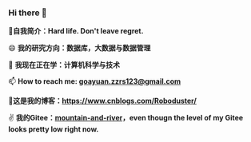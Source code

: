 ### Hi there 👋

**:raising_hand:自我简介：Hard life. Don't leave regret.**

😄 **我的研究方向：数据库，大数据与数据管理**

🌱 **我现在正在学：计算机科学与技术**

📫 **How to reach me: goayuan.zzrs123@gmail.com**

🤭**这是我的博客：https://www.cnblogs.com/Roboduster/**

✌ **我的Gitee：[mountain-and-river](https://gitee.com/mountain-and-river)，even thougn the level of my Gitee looks pretty low right now.**


<!--
**zzrs123/zzrs123** is a ✨ _special_ ✨ repository because its `README.md` (this file) appears on your GitHub profile.

Here are some ideas to get you started:

- 🔭 我目前正在做...ROS机械臂与SLAM建图的相关研究
- 🌱 我现在正在学...计算机科学
- 👯 我正在寻找合作...机器人的协同控制与规划
- 🤔 I’m looking for help with ...
- 💬 Ask me about ...
- 📫 How to reach me: ...
- 😄 Pronouns: ...
- ⚡ Fun fact: ...
-->

